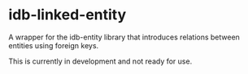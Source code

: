 # idb-linked-entity

A wrapper for the idb-entity library that introduces relations between entities
using foreign keys.

This is currently in development and not ready for use.
